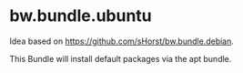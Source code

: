 # bw.bundle.ubuntu

Idea based on https://github.com/sHorst/bw.bundle.debian.

This Bundle will install default packages via the apt bundle.